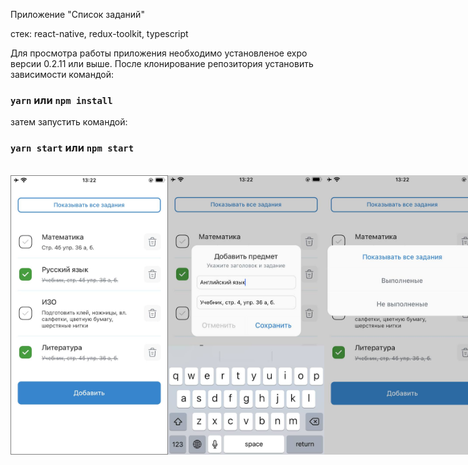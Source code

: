 Приложение "Список заданий"

стек: react-native, redux-toolkit, typescript

Для просмотра работы приложения необходимо установленое expo версии 0.2.11 или выше.
После клонирование репозитория установить зависимости командой:
### `yarn` или `npm install`
затем запустить командой:
### `yarn start` или `npm start`
<br/>
<div style="display: flex;">
<img src="https://github.com/GvinP/subjects-list/blob/main/screenshots/photo1662628956%20(2).jpeg" width="250" alt="Главный экран" style="border: 1px solid gray;"/>
<img src="https://github.com/GvinP/subjects-list/blob/main/screenshots/photo1662628956%20(1).jpeg" width="250" alt="Модальное окно добавления предмета"/>
<img src="https://github.com/GvinP/subjects-list/blob/main/screenshots/photo1662628956.jpeg" width="250" alt="Модальное окно фильтрации предметов"/>
</div>
